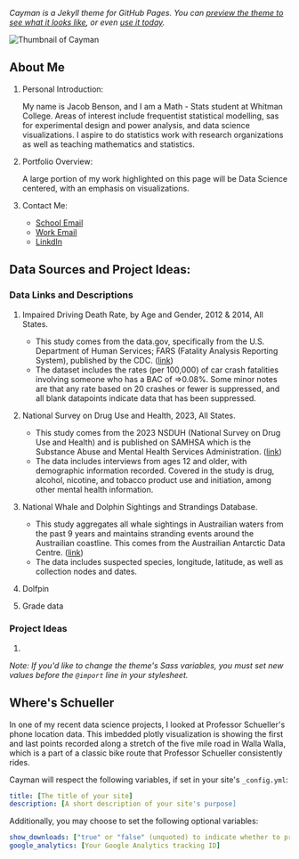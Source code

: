 *Cayman is a Jekyll theme for GitHub Pages. You can [preview the theme to see what it looks like](http://pages-themes.github.io/cayman), or even [use it today](#usage).*

![Thumbnail of Cayman](thumbnail.png)

## About Me 
1. Personal Introduction:

    My name is Jacob Benson, and I am a Math - Stats student at Whitman College. Areas of interest include frequentist statistical modelling, sas for experimental design and power analysis, and data science visualizations. I aspire to do statistics work with research organizations as well as teaching mathematics and statistics. 

2. Portfolio Overview:

    A large portion of my work highlighted on this page will be Data Science centered, with an emphasis on visualizations.

3. Contact Me:

   - [School Email](bensonj@whitman.edu)
   - [Work Email](jbenson2470@gmail.com)
   - [LinkdIn](www.linkedin.com/in/jacob-benson-39b3b3339)

## Data Sources and Project Ideas:

### Data Links and Descriptions

1. Impaired Driving Death Rate, by Age and Gender, 2012 & 2014, All States.
    - This study comes from the data.gov, specifically from the U.S. Department of Human Services; FARS (Fatality Analysis Reporting System), published by the CDC. ([link](https://catalog.data.gov/dataset/impaired-driving-death-rate-by-age-and-gender-2012-2014-all-states))
    - The dataset includes the rates (per 100,000) of car crash fatalities involving someone who has a BAC of =>0.08%. Some minor notes are that any rate based on 20 crashes or fewer is suppressed, and all blank datapoints indicate data that has been suppressed.

  
2. National Survey on Drug Use and Health, 2023, All States.
    - This study comes from the 2023 NSDUH (National Survey on Drug Use and Health) and is published on SAMHSA which is the Substance Abuse and Mental Health Services Administration. ([link](https://www.samhsa.gov/data/report/2023-nsduh-detailed-tables))
    - The data includes interviews from ages 12 and older, with demographic information recorded. Covered in the study is drug, alcohol, nicotine, and tobacco product use and initiation, among other mental health information.

    
3. National Whale and Dolphin Sightings and Strandings Database.
    - This study aggregates all whale sightings in Austrailian waters from the past 9 years and maintains stranding events around the Austrailian coastline. This comes from the Austrailian Antarctic Data Centre. ([link](https://obis.org/dataset/0b91d8f6-a50e-44e4-b313-0df7f91f7483))
    - The data includes suspected species, longitude, latitude, as well as collection nodes and dates. 

4. Dolfpin
5. Grade data


### Project Ideas

1. 

*Note: If you'd like to change the theme's Sass variables, you must set new values before the `@import` line in your stylesheet.*

## Where's Schueller

In one of my recent data science projects, I looked at Professor Schueller's phone location data. This imbedded plotly visualization is showing the first and last points recorded along a stretch of the five mile road in Walla Walla, which is a part of a classic bike route that Professor Schueller consistently rides. 



Cayman will respect the following variables, if set in your site's `_config.yml`:

```yml
title: [The title of your site]
description: [A short description of your site's purpose]
```

Additionally, you may choose to set the following optional variables:

```yml
show_downloads: ["true" or "false" (unquoted) to indicate whether to provide a download URL]
google_analytics: [Your Google Analytics tracking ID]
```
